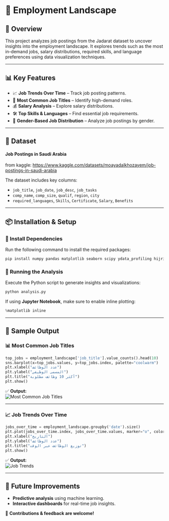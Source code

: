 # 📌 Employment Landscape

## 📖 Overview
This project analyzes job postings from the Jadarat dataset to uncover insights into the employment landscape. It explores trends such as the most in-demand jobs, salary distributions, required skills, and language preferences using data visualization techniques.

---

## 📊 Key Features
- 📈 **Job Trends Over Time** – Track job posting patterns.
- 💼 **Most Common Job Titles** – Identify high-demand roles.
- 💰 **Salary Analysis** – Explore salary distributions.
- 🛠️ **Top Skills & Languages** – Find essential job requirements.
- 🚻 **Gender-Based Job Distribution** – Analyze job postings by gender.

---

## 📂 Dataset
#### Job Postings in Saudi Arabia
from kaggle: https://www.kaggle.com/datasets/moayadalkhozayem/job-postings-in-saudi-arabia

The dataset includes key columns:
- `job_title`, `job_date`, `job_desc`, `job_tasks`
- `comp_name`, `comp_size`, `qualif`, `region`, `city`
- `required_languages`, `Skills`, `Certificate`, `Salary`, `Benefits`

---

## 📦 Installation & Setup
### 🔹 Install Dependencies
Run the following command to install the required packages:
```bash
pip install numpy pandas matplotlib seaborn scipy ydata_profiling hijridate arabic_reshaper bidi
```

### 🔹 Running the Analysis
Execute the Python script to generate insights and visualizations:
```python
python analysis.py
```

If using **Jupyter Notebook**, make sure to enable inline plotting:
```python
%matplotlib inline
```

---

## 📌 Sample Output
### 📊 Most Common Job Titles
```python
top_jobs = employment_landscape['job_title'].value_counts().head(10)
sns.barplot(x=top_jobs.values, y=top_jobs.index, palette="coolwarm")
plt.xlabel("عدد الوظائف")
plt.ylabel("المسمى الوظيفي")
plt.title("أكثر 10 وظائف مطلوبة")
plt.show()
```
✅ **Output:**  
![Most Common Job Titles](sample_output/job_titles.png)

---

### 📈 Job Trends Over Time
```python
jobs_over_time = employment_landscape.groupby('date').size()
plt.plot(jobs_over_time.index, jobs_over_time.values, marker="o", color="red")
plt.xlabel("التاريخ")
plt.ylabel("عدد الوظائف")
plt.title("توزيع الوظائف عبر الوقت")
plt.show()
```
✅ **Output:**  
![Job Trends](sample_output/job_trends.png)

---

## 🔗 Future Improvements
- **Predictive analysis** using machine learning.
- **Interactive dashboards** for real-time job insights.

🚀 **Contributions & feedback are welcome!**

